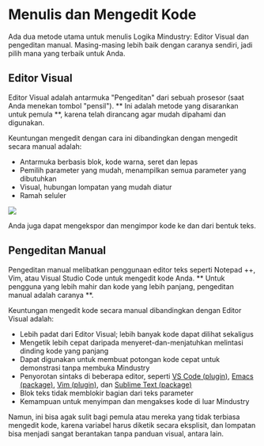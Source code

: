 # Menulis dan Mengedit Kode

Ada dua metode utama untuk menulis Logika Mindustry: Editor Visual dan pengeditan manual. Masing-masing lebih baik dengan caranya sendiri, jadi pilih mana yang terbaik untuk Anda.

## Editor Visual

Editor Visual adalah antarmuka "Pengeditan" dari sebuah prosesor (saat Anda menekan tombol "pensil"). ** Ini adalah metode yang disarankan untuk pemula **, karena telah dirancang agar mudah dipahami dan digunakan.

Keuntungan mengedit dengan cara ini dibandingkan dengan mengedit secara manual adalah:

* Antarmuka berbasis blok, kode warna, seret dan lepas
* Pemilih parameter yang mudah, menampilkan semua parameter yang dibutuhkan
* Visual, hubungan lompatan yang mudah diatur
* Ramah seluler

<img src="/wiki/images/misc/logic-editing-visualEditor-overview.png">

Anda juga dapat mengekspor dan mengimpor kode ke dan dari bentuk teks.

## Pengeditan Manual

Pengeditan manual melibatkan penggunaan editor teks seperti Notepad ++, Vim, atau Visual Studio Code untuk mengedit kode Anda. ** Untuk pengguna yang lebih mahir dan kode yang lebih panjang, pengeditan manual adalah caranya **.

Keuntungan mengedit kode secara manual dibandingkan dengan Editor Visual adalah:

* Lebih padat dari Editor Visual; lebih banyak kode dapat dilihat sekaligus
* Mengetik lebih cepat daripada menyeret-dan-menjatuhkan melintasi dinding kode yang panjang
* Dapat digunakan untuk membuat potongan kode cepat untuk demonstrasi tanpa membuka Mindustry
* Penyorotan sintaks di beberapa editor, seperti [VS Code (plugin)](https://marketplace.visualstudio.com/items?itemName=vortetty.mindustry-logic), [Emacs (package)](https://github.com/vednoc/masm-mode), [Vim (plugin)](https://github.com/purofle/vim-mindustry-logic), dan [Sublime Text (package)](https://github.com/gigamicro/Mindustry4Sublime)
* Blok teks tidak memblokir bagian dari teks parameter
* Kemampuan untuk menyimpan dan mengakses kode di luar Mindustry

Namun, ini bisa agak sulit bagi pemula atau mereka yang tidak terbiasa mengedit kode, karena variabel harus diketik secara eksplisit, dan lompatan bisa menjadi sangat berantakan tanpa panduan visual, antara lain.
